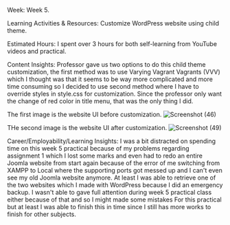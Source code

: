 Week: 
	Week 5.

Learning Activities & Resources: 
	Customize WordPress website using child theme.

Estimated Hours: 
	I spent over 3 hours for both self-learning from YouTube videos and practical.
 
Content Insights: 
	Professor gave us two options to do this child theme customization, the first method was to use Varying Vagrant Vagrants (VVV) which I thought was that it seems to be way more complicated and more time consuming so I decided to use second method where I have to override styles in style.css for customization. Since the professor only want the change of red color in title menu, that was the only thing I did.
 
  The first image is the website UI before customization.
![Screenshot (46)](https://github.com/HtetArkarWin/weeklyentry.md/assets/103827096/c69349de-e531-452a-9c69-ad24f97896dd)

  THe second image is the website UI after customization.
![Screenshot (49)](https://github.com/HtetArkarWin/weeklyentry.md/assets/103827096/418008c8-8734-4908-b0b4-ba5961adb580)

Career/Employability/Learning Insights: 
	I was a bit distracted on spending time on this week 5 practical because of my problems regarding assignment 1 which I lost some marks and even had to redo an entire Joomla website from start again because of the error of me switching from XAMPP to Local where the supporting ports got messed up and I can't even see my old Joomla website anymore. At least I was able to retrieve one of the two websites which I made with WordPress because I did an emergency backup. I wasn't able to gave full attention during week 5 practical class either because of that and so I might made some mistakes For this practical but at least I was able to finish this in time since I still has more works to finish for other subjects.
